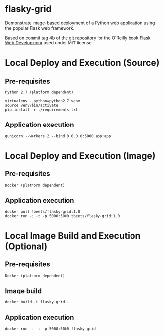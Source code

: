 # flasky-grid

Demonstrate image-based deployment of a Python web application using the popular Flask web
framework.

Based on commit tag 4b of the [git repository](https://github.com/miguelgrinberg/flasky) for the O'Reilly book [Flask Web Development](http://www.flaskbook.com) used under MIT license.
 
# Local Deploy and Execution (Source)

## Pre-requisites

    Python 2.7 (platform dependent)

    virtualenv --python=python2.7 venv
    source venv/bin/activate
    pip install -r ./requirements.txt

## Application execution

    gunicorn --workers 2 --bind 0.0.0.0:5000 app:app

# Local Deploy and Execution (Image)

## Pre-requisites

    Docker (platform dependent)
    
## Application execution

    docker pull tbeets/flasky-grid:1.0
    docker run -i -t -p 5000:5000 tbeets/flasky-grid:1.0
    
# Local Image Build and Execution (Optional)

## Pre-requisites

    Docker (platform dependent)
    
## Image build

    docker build -t flasky-grid .
    
## Application execution

    docker run -i -t -p 5000:5000 flasky-grid
